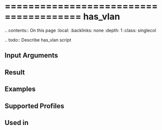 

=======================================
has_vlan
=======================================

.. contents:: On this page
    :local:
    :backlinks: none
    :depth: 1
    :class: singlecol

.. todo::
    Describe has_vlan script

Input Arguments
---------------

Result
------

Examples
--------

Supported Profiles
------------------

Used in
-------
